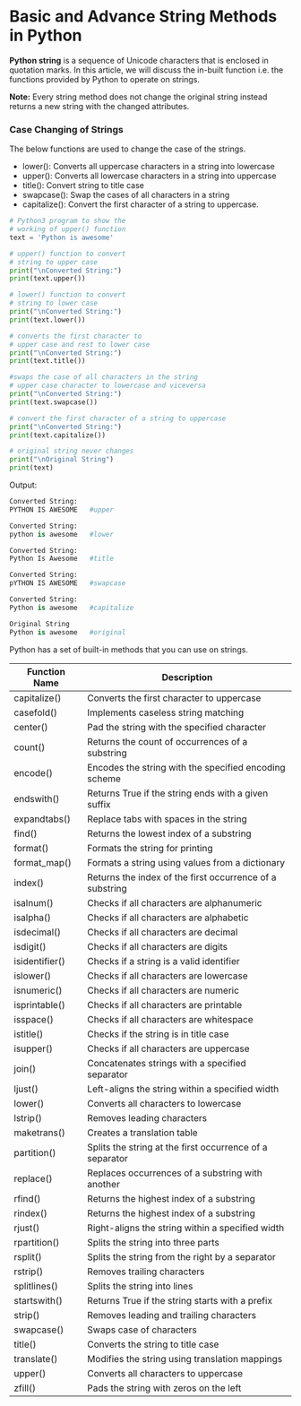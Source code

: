 # Basic and Advance String Methods in Python

**Python string** is a sequence of Unicode characters that is enclosed in quotation marks. In this article, we will discuss the in-built function i.e. the functions provided by Python to operate on strings.

**Note:** Every string method does not change the original string instead returns a new string with the changed attributes. 

### Case Changing of Strings

The below functions are used to change the case of the strings.

- lower(): Converts all uppercase characters in a string into lowercase
- upper(): Converts all lowercase characters in a string into uppercase
- title(): Convert string to title case
- swapcase(): Swap the cases of all characters in a string
- capitalize(): Convert the first character of a string to uppercase.

```python
# Python3 program to show the
# working of upper() function
text = 'Python is awesome'

# upper() function to convert
# string to upper case
print("\nConverted String:")
print(text.upper())

# lower() function to convert
# string to lower case
print("\nConverted String:")
print(text.lower())

# converts the first character to
# upper case and rest to lower case
print("\nConverted String:")
print(text.title())

#swaps the case of all characters in the string
# upper case character to lowercase and viceversa
print("\nConverted String:")
print(text.swapcase())

# convert the first character of a string to uppercase
print("\nConverted String:")
print(text.capitalize())

# original string never changes
print("\nOriginal String")
print(text)
```

Output:

```python
Converted String:
PYTHON IS AWESOME   #upper

Converted String:
python is awesome   #lower

Converted String:
Python Is Awesome   #title

Converted String:
pYTHON IS AWESOME   #swapcase

Converted String:
Python is awesome   #capitalize

Original String
Python is awesome   #original
```


Python has a set of built-in methods that you can use on strings.


| Function Name | Description                                              |
|---------------|----------------------------------------------------------|
| capitalize()  | Converts the first character to uppercase                |
| casefold()    | Implements caseless string matching                     |
| center()      | Pad the string with the specified character             |
| count()       | Returns the count of occurrences of a substring         |
| encode()      | Encodes the string with the specified encoding scheme  |
| endswith()    | Returns True if the string ends with a given suffix     |
| expandtabs()  | Replace tabs with spaces in the string                  |
| find()        | Returns the lowest index of a substring                 |
| format()      | Formats the string for printing                        |
| format_map()  | Formats a string using values from a dictionary        |
| index()       | Returns the index of the first occurrence of a substring|
| isalnum()     | Checks if all characters are alphanumeric             |
| isalpha()     | Checks if all characters are alphabetic               |
| isdecimal()   | Checks if all characters are decimal                  |
| isdigit()     | Checks if all characters are digits                   |
| isidentifier()| Checks if a string is a valid identifier              |
| islower()     | Checks if all characters are lowercase                |
| isnumeric()   | Checks if all characters are numeric                  |
| isprintable() | Checks if all characters are printable                |
| isspace()     | Checks if all characters are whitespace               |
| istitle()     | Checks if the string is in title case                 |
| isupper()     | Checks if all characters are uppercase                |
| join()        | Concatenates strings with a specified separator       |
| ljust()       | Left-aligns the string within a specified width       |
| lower()       | Converts all characters to lowercase                 |
| lstrip()      | Removes leading characters                            |
| maketrans()   | Creates a translation table                           |
| partition()   | Splits the string at the first occurrence of a separator|
| replace()     | Replaces occurrences of a substring with another     |
| rfind()       | Returns the highest index of a substring             |
| rindex()      | Returns the highest index of a substring             |
| rjust()       | Right-aligns the string within a specified width     |
| rpartition()  | Splits the string into three parts                   |
| rsplit()      | Splits the string from the right by a separator      |
| rstrip()      | Removes trailing characters                          |
| splitlines()  | Splits the string into lines                         |
| startswith()  | Returns True if the string starts with a prefix      |
| strip()       | Removes leading and trailing characters              |
| swapcase()    | Swaps case of characters                             |
| title()       | Converts the string to title case                    |
| translate()   | Modifies the string using translation mappings      |
| upper()       | Converts all characters to uppercase                 |
| zfill()       | Pads the string with zeros on the left               |